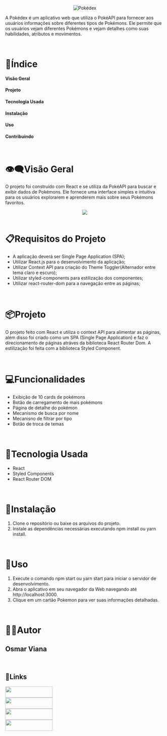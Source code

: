 <div align='center'>
<img src="https://user-images.githubusercontent.com/29473781/180619084-a56960ab-7efa-4e34-9d33-4e3e581d62ff.png" alt="Pokédex">
</div>

A Pokédex é um aplicativo web que utiliza o PokéAPI para fornecer aos usuários informações sobre diferentes tipos de Pokémons. Ele permite que os usuários vejam diferentes Pokémons e vejam detalhes como suas habilidades, atributos e movimentos.

<br>

# 📑Índice

#### Visão Geral

#### Projeto

#### Tecnologia Usada

#### Instalação

#### Uso

#### Contribuindo

<br>

# 👁‍🗨Visão Geral

O projeto foi construído com React e se utiliza da PokéAPI para buscar e exibir dados de Pokémons. Ele fornece uma interface simples e intuitiva para os usuários explorarem e aprenderem mais sobre seus Pokémons favoritos.

<div align='center'>
<img src="./public/design/desktop-design.gif">
</div>

<br>

# 📋Requisitos do Projeto

- A aplicação deverá ser Single Page Application (SPA);
- Utilizar React.js para o desenvolvimento da aplicação;
- Utilizar Context API para criação do Theme Toggler(Alternador entre tema claro e escuro);
- Utilizar styled-components para estilização dos componentes;
- Utilizar react-router-dom para a navegação entre as páginas;

<br>

# 📦Projeto

O projeto feito com React e utiliza o context API para alimentar as páginas, além disso foi criado como um SPA (Single Page Application) e faz o direcionamento de páginas atráves da biblioteca React Router Dom. A estilização foi feita com a biblioteca Styled Component.

<br>

# 💻Funcionalidades

- Exibição de 10 cards de pokémons
- Botão de carregamento de mais pokémons
- Página de detalhe do pokémon
- Mecanismo de busca por nome
- Mecanisno de filtrar por tipo
- Botão de troca de temas

<br>

# 🔧Tecnologia Usada

- React
- Styled Components
- React Router DOM

<br>

# 💾Instalação

1. Clone o repositório ou baixe os arquivos do projeto.
2. Instale as dependências necessárias executando npm install ou yarn install.

<br>

# 👣Uso

1. Execute o comando npm start ou yarn start para iniciar o servidor de desenvolvimento.
2. Abra o aplicativo em seu navegador da Web navegando até http://localhost:3000.
3. Clique em um cartão Pokemon para ver suas informações detalhadas.

<br>

# 👦🏻Autor

## Osmar Viana

<br>

## 🔗Links

<div align="left">

  <a href="https://osmarviana.github.io/portfolio-osmarviana/" target="_blank">
  <img src="https://img.shields.io/badge/-Portfolio-%23005422?style=for-the-badge&logo=github&logoColor=white" target="_blank" width="150px" height="35px">
  </a>
  </br>

  <a href="https://www.instagram.com/osmarvianatorres/" target="_blank">
  <img src="https://img.shields.io/badge/-Instagram-%23D5109A?style=for-the-badge&logo=instagram&logoColor=white" target="_blank" width="150px" height="35px">
  </a>
  </br>
  <a href = "mailto:osmarvianatorres@gmail.com" target="_blank">
  <img src="https://img.shields.io/badge/-Gmail-%23E4405F?style=for-the-badge&logo=gmail&logoColor=white" target="_blank" width="150px" height="35px">
  </a>
  </br>
  <a href="https://www.linkedin.com/in/osmarvianatorres" target="_blank">
  <img src="https://img.shields.io/badge/-LinkedIn-%230077B5?style=for-the-badge&logo=linkedin&logoColor=white" target="_blank" width="150px" height="35px">
  </a>
  </br>

</div>
